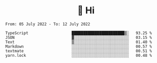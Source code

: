 <h1 align="center">👋 Hi</h1>
<!-- <h3 align="center">An enthusiastic frontend developer</h3> -->

<!--START_SECTION:waka-->

```text
From: 05 July 2022 - To: 12 July 2022

TypeScript                   ███████████████████████▒░   93.25 %
JSON                         ▓░░░░░░░░░░░░░░░░░░░░░░░░   03.15 %
Text                         ▒░░░░░░░░░░░░░░░░░░░░░░░░   01.40 %
Markdown                     ░░░░░░░░░░░░░░░░░░░░░░░░░   00.57 %
textmate                     ░░░░░░░░░░░░░░░░░░░░░░░░░   00.51 %
yarn.lock                    ░░░░░░░░░░░░░░░░░░░░░░░░░   00.48 %
```

<!--END_SECTION:waka-->
